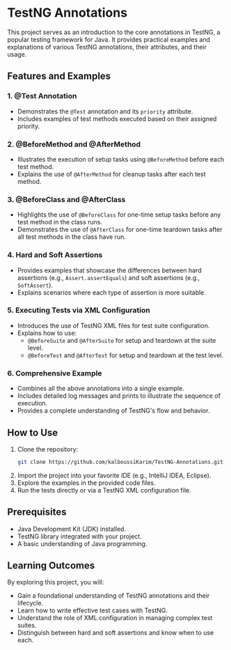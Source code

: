 # TestNG Annotations

This project serves as an introduction to the core annotations in TestNG, a popular testing framework for Java. It provides practical examples and explanations of various TestNG annotations, their attributes, and their usage.

## Features and Examples

### 1. **@Test Annotation**
   - Demonstrates the `@Test` annotation and its `priority` attribute.
   - Includes examples of test methods executed based on their assigned priority.

### 2. **@BeforeMethod and @AfterMethod**
   - Illustrates the execution of setup tasks using `@BeforeMethod` before each test method.
   - Explains the use of `@AfterMethod` for cleanup tasks after each test method.

### 3. **@BeforeClass and @AfterClass**
   - Highlights the use of `@BeforeClass` for one-time setup tasks before any test method in the class runs.
   - Demonstrates the use of `@AfterClass` for one-time teardown tasks after all test methods in the class have run.

### 4. **Hard and Soft Assertions**
   - Provides examples that showcase the differences between hard assertions (e.g., `Assert.assertEquals`) and soft assertions (e.g., `SoftAssert`).
   - Explains scenarios where each type of assertion is more suitable.

### 5. **Executing Tests via XML Configuration**
   - Introduces the use of TestNG XML files for test suite configuration.
   - Explains how to use:
     - `@BeforeSuite` and `@AfterSuite` for setup and teardown at the suite level.
     - `@BeforeTest` and `@AfterTest` for setup and teardown at the test level.

### 6. **Comprehensive Example**
   - Combines all the above annotations into a single example.
   - Includes detailed log messages and prints to illustrate the sequence of execution.
   - Provides a complete understanding of TestNG's flow and behavior.

## How to Use
1. Clone the repository:
   ```bash
   git clone https://github.com/kalboussiKarim/TestNG-Annotations.git
   ```
2. Import the project into your favorite IDE (e.g., IntelliJ IDEA, Eclipse).
3. Explore the examples in the provided code files.
4. Run the tests directly or via a TestNG XML configuration file.

## Prerequisites
- Java Development Kit (JDK) installed.
- TestNG library integrated with your project.
- A basic understanding of Java programming.

## Learning Outcomes
By exploring this project, you will:
- Gain a foundational understanding of TestNG annotations and their lifecycle.
- Learn how to write effective test cases with TestNG.
- Understand the role of XML configuration in managing complex test suites.
- Distinguish between hard and soft assertions and know when to use each.

